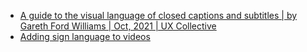 - [A guide to the visual language of closed captions and subtitles | by Gareth Ford Williams | Oct, 2021 | UX Collective](https://uxdesign.cc/a-guide-to-the-visual-language-of-closed-captions-and-subtitles-2fda5fa2a325)
- [Adding sign language to videos](https://tetralogical.com/blog/2023/03/07/adding-sign-language-to-video/)
